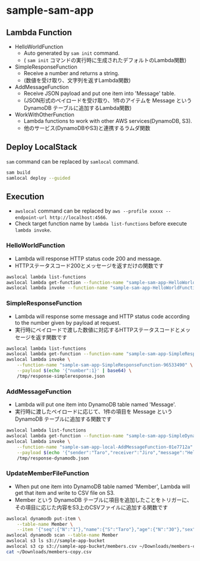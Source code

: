 # sample-sam-app

## Lambda Function

- HelloWorldFunction
  - Auto generated by `sam init` command.
  - ( `sam init` コマンドの実行時に生成されたデフォルトのLambda関数)
- SimpleResponseFunction
  - Receive a number and returns a string.
  - (数値を受け取り、文字列を返すLambda関数)
- AddMessageFunction
  - Receive JSON payload and put one item into 'Message' table.
  - (JSON形式のペイロードを受け取り、1件のアイテムを Message という DynamoDB テーブルに追加するLambda関数)
- WorkWithOtherFunction
  - Lambda functions to work with other AWS services(DynamoDB, S3).
  - 他のサービス(DynamoDBやS3)と連携するラムダ関数

## Deploy LocalStack

`sam` command can be replaced by `samlocal` command.

```bash
sam build
samlocal deploy --guided
```

## Execution

- `awslocal` command can be replaced by `aws --profile xxxxx --endpoint-url http://localhost:4566`. 
- Check target function name by `lambda list-functions` before execute `lambda invoke`.

### HelloWorldFunction

- Lambda will response HTTP status code 200 and message.
- HTTPステータスコード200とメッセージを返すだけの関数です

```bash
awslocal lambda list-functions
awslocal lambda get-function --function-name "sample-sam-app-HelloWorldFunction-93a343b8"
awslocal lambda invoke --function-name "sample-sam-app-HelloWorldFunction-93a343b8" /tmp/response-helloworld.json
```

### SimpleResponseFunction

- Lambda will response some message and HTTP status code according to the number given by payload at request.
- 実行時にペイロードで渡した数値に対応するHTTPステータスコードとメッセージを返す関数です

```bash
awslocal lambda list-functions
awslocal lambda get-function --function-name "sample-sam-app-SimpleResponseFunction-96533490"
awslocal lambda invoke \
    --function-name "sample-sam-app-SimpleResponseFunction-96533490" \
    --payload $(echo '{"number":1}' | base64) \
    /tmp/response-simpleresponse.json
```

### AddMessageFunction

- Lambda will put one item into DynamoDB table named 'Message'.
- 実行時に渡したペイロードに応じて、1件の項目を Message という DynamoDB テーブルに追加する関数です

```bash
awslocal lambda list-functions
awslocal lambda get-function --function-name "sample-sam-app-SimpleDynamodbFunction-cdd357d1"
awslocal lambda invoke \
    --function-name "sample-sam-app-local-AddMessageFunction-01e7712a" \
    --payload $(echo '{"sender":"Taro","receiver":"Jiro","message":"Hello, world!!"}' | base64) \
    /tmp/response-dynamodb.json
```

### UpdateMemberFileFunction

- When put one item into DynamoDB table named 'Member', Lambda will get that item and write to CSV file on S3.
- Member という DynamoDB テーブルに項目を追加したことをトリガーに、その項目に応じた内容をS3上のCSVファイルに追加する関数です

```bash
awslocal dynamodb put-item \
    --table-name Member \
    --item '{"seq":{"N":"1"},"name":{"S":"Taro"},"age":{"N":"30"},"sex":{"S":"MALE"}}'
awslocal dynamodb scan --table-name Member
awslocal s3 ls s3://sample-app-bucket
awslocal s3 cp s3://sample-app-bucket/members.csv ~/Downloads/members-copy.csv
cat ~/Downloads/members-copy.csv
```